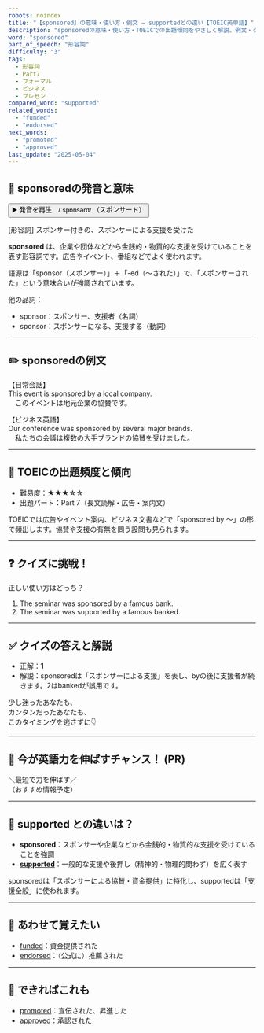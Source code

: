 ```yaml
---
robots: noindex
title: "【sponsored】の意味・使い方・例文 ― supportedとの違い【TOEIC英単語】"
description: "sponsoredの意味・使い方・TOEICでの出題傾向をやさしく解説。例文・クイズ付きでsupportedとの違いもわかりやすく学べます。"
word: "sponsored"
part_of_speech: "形容詞"
difficulty: "3"
tags:
  - 形容詞
  - Part7
  - フォーマル
  - ビジネス
  - プレゼン
compared_word: "supported"
related_words:
  - "funded"
  - "endorsed"
next_words:
  - "promoted"
  - "approved"
last_update: "2025-05-04"
---
```


## 🔰 sponsoredの発音と意味

<button class="play-audio" onclick="playTTS('sponsored')">
  <span class="play-audio-main">
    ▶️ 発音を再生　/ˈspɒnsərd/
  </span>
  <span class="play-audio-sub">
    （スポンサード）
  </span>
</button>

[形容詞] スポンサー付きの、スポンサーによる支援を受けた

**sponsored** は、企業や団体などから金銭的・物質的な支援を受けていることを表す形容詞です。広告やイベント、番組などでよく使われます。

語源は「sponsor（スポンサー）」＋「-ed（～された）」で、「スポンサーされた」という意味合いが強調されています。

他の品詞：  
- sponsor：スポンサー、支援者（名詞）
- sponsor：スポンサーになる、支援する（動詞）

---

## ✏️ sponsoredの例文

【日常会話】  
This event is sponsored by a local company.  
　このイベントは地元企業の協賛です。

【ビジネス英語】  
Our conference was sponsored by several major brands.  
　私たちの会議は複数の大手ブランドの協賛を受けました。

---

## 🎯 TOEICの出題頻度と傾向

- 難易度：★★★☆☆
- 出題パート：Part 7（長文読解・広告・案内文）

TOEICでは広告やイベント案内、ビジネス文書などで「sponsored by ～」の形で頻出します。協賛や支援の有無を問う設問も見られます。

---

## ❓ クイズに挑戦！

正しい使い方はどっち？

1. The seminar was sponsored by a famous bank.  
2. The seminar was supported by a famous banked.

---

## ✅ クイズの答えと解説

- 正解：**1**
- 解説：sponsoredは「スポンサーによる支援」を表し、byの後に支援者が続きます。2はbankedが誤用です。

少し迷ったあなたも、  
カンタンだったあなたも、  
このタイミングを逃さずに👇️

---

## 🚀 今が英語力を伸ばすチャンス！ (PR)

<div class="info-center">
＼最短で力を伸ばす／<br>  
（おすすめ情報予定）
</div>

---

## 🤔  supported との違いは？

- **sponsored**：スポンサーや企業などから金銭的・物質的な支援を受けていることを強調
- **[supported](/word/supported)**：一般的な支援や後押し（精神的・物理的問わず）を広く表す

sponsoredは「スポンサーによる協賛・資金提供」に特化し、supportedは「支援全般」に使われます。

---

## 🧩 あわせて覚えたい

- [funded](/word/funded)：資金提供された
- [endorsed](/word/endorsed)：（公式に）推薦された

---

## 📖 できればこれも

- [promoted](/word/promoted)：宣伝された、昇進した
- [approved](/word/approved)：承認された

<!-- cvid: aid09_bid01 -->
